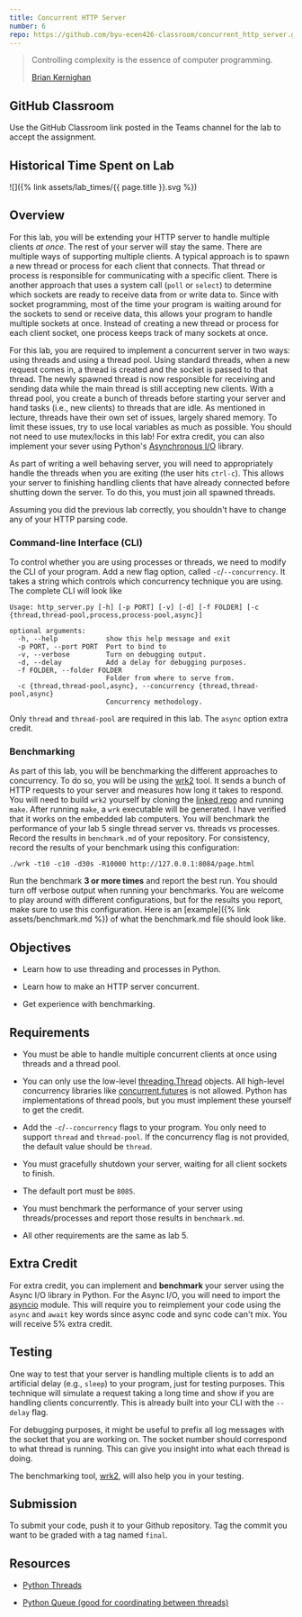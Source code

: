 ```yaml
---
title: Concurrent HTTP Server
number: 6
repo: https://github.com/byu-ecen426-classroom/concurrent_http_server.git
---
```


> Controlling complexity is the essence of computer programming.
> 
> [Brian Kernighan](https://en.wikipedia.org/wiki/Brian_Kernighan)

## GitHub Classroom

Use the GitHub Classroom link posted in the Teams channel for the lab to accept the assignment.

## Historical Time Spent on Lab

![]({% link assets/lab_times/{{ page.title }}.svg %})

## Overview

For this lab, you will be extending your HTTP server to handle multiple clients _at once_. The rest of your server will stay the same. There are multiple ways of supporting multiple clients. A typical approach is to spawn a new thread or process for each client that connects. That thread or process is responsible for communicating with a specific client. There is another approach that uses a system call (`poll` or `select`) to determine which sockets are ready to receive data from or write data to. Since with socket programming, most of the time your program is waiting around for the sockets to send or receive data, this allows your program to handle multiple sockets at once. Instead of creating a new thread or process for each client socket, one process keeps track of many sockets at once.

For this lab, you are required to implement a concurrent server in two ways: using threads and using a thread pool. Using standard threads, when a new request comes in, a thread is created and the socket is passed to that thread. The newly spawned thread is now responsible for receiving and sending data while the main thread is still accepting new clients. With a thread pool, you create a bunch of threads before starting your server and hand tasks (i.e., new clients) to threads that are idle. As mentioned in lecture, threads have their own set of issues, largely shared memory. To limit these issues, try to use local variables as much as possible. You should not need to use mutex/locks in this lab! For extra credit, you can also implement your sever using Python's [Asynchronous I/O](https://docs.python.org/3/library/asyncio.html) library.

As part of writing a well behaving server, you will need to appropriately handle the threads when you are exiting (the user hits `ctrl-c`). This allows your server to finishing handling clients that have already connected before shutting down the server. To do this, you must join all spawned threads.

Assuming you did the previous lab correctly, you shouldn't have to change any of your HTTP parsing code.

### Command-line Interface (CLI)

To control whether you are using processes or threads, we need to modify the CLI of your program. Add a new flag option, called `-c`/`--concurrency`. It takes a string which controls which concurrency technique you are using. The complete CLI will look like

```
Usage: http_server.py [-h] [-p PORT] [-v] [-d] [-f FOLDER] [-c {thread,thread-pool,process,process-pool,async}]

optional arguments:
  -h, --help            show this help message and exit
  -p PORT, --port PORT  Port to bind to
  -v, --verbose         Turn on debugging output.
  -d, --delay           Add a delay for debugging purposes.
  -f FOLDER, --folder FOLDER
                        Folder from where to serve from.
  -c {thread,thread-pool,async}, --concurrency {thread,thread-pool,async}
                        Concurrency methodology.
```

Only `thread` and `thread-pool` are required in this lab. The `async` option extra credit.

### Benchmarking

As part of this lab, you will be benchmarking the different approaches to concurrency. To do so, you will be using the [wrk2](https://github.com/giltene/wrk2) tool. It sends a bunch of HTTP requests to your server and measures how long it takes to respond. You will need to build `wrk2` yourself by cloning the [linked repo](https://github.com/giltene/wrk2) and running `make`. After running `make`, a `wrk` executable will be generated. I have verified that it works on the embedded lab computers. You will benchmark the performance of your lab 5 single thread server vs. threads vs processes. Record the results in `benchmark.md` of your repository. For consistency, record the results of your benchmark using this configuration:

```
./wrk -t10 -c10 -d30s -R10000 http://127.0.0.1:8084/page.html
```

Run the benchmark **3 or more times** and report the best run. You should turn off verbose output when running your benchmarks. You are welcome to play around with different configurations, but for the results you report, make sure to use this configuration. Here is an [example]({% link assets/benchmark.md %}) of what the benchmark.md file should look like.

## Objectives

- Learn how to use threading and processes in Python.

- Learn how to make an HTTP server concurrent.

- Get experience with benchmarking.


## Requirements

- You must be able to handle multiple concurrent clients at once using threads and a thread pool.

- You can only use the low-level [threading.Thread](https://docs.python.org/3/library/threading.html#thread-objects) objects. All high-level concurrency libraries like [concurrent.futures](https://docs.python.org/3/library/concurrent.futures.html) is not allowed. Python has implementations of thread pools, but you must implement these yourself to get the credit.

- Add the `-c`/`--concurrency` flags to your program. You only need to support `thread` and `thread-pool`. If the concurrency flag is not provided, the default value should be `thread`. 

- You must gracefully shutdown your server, waiting for all client sockets to finish.

- The default port must be `8085`.

- You must benchmark the performance of your server using threads/processes and report those results in `benchmark.md`.

- All other requirements are the same as lab 5.


## Extra Credit

For extra credit, you can implement and **benchmark** your server using the Async I/O library in Python. For the Async I/O, you will need to import the [asyncio](https://docs.python.org/3/library/asyncio.html) module. This will require you to reimplement your code using the `async` and `await` key words since async code and sync code can't mix. You will receive 5% extra credit.

## Testing

One way to test that your server is handling multiple clients is to add an artificial delay (e.g., `sleep`) to your program, just for testing purposes. This technique will simulate a request taking a long time and show if you are handling clients concurrently. This is already built into your CLI with the `--delay` flag.

For debugging purposes, it might be useful to prefix all log messages with the socket that you are working on. The socket number should correspond to what thread is running. This can give you insight into what each thread is doing.

The benchmarking tool, [wrk2](https://github.com/giltene/wrk2), will also help you in your testing.


## Submission

To submit your code, push it to your Github repository. Tag the commit you want to be graded with a tag named `final`.


## Resources

- [Python Threads](https://docs.python.org/3/library/threading.html)

- [Python Queue (good for coordinating between threads)](https://docs.python.org/3.10/library/queue.html)
